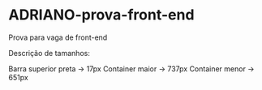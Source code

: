 # ADRIANO-prova-front-end
Prova para vaga de front-end

Descrição de tamanhos:

Barra superior preta -> 17px
Container maior -> 737px
Container menor -> 651px
